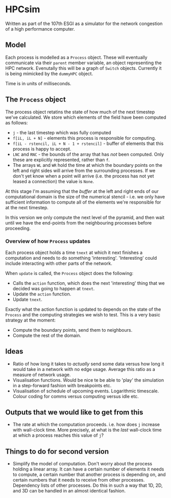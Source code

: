 HPCsim
======

Written as part of the 107th ESGI as a simulator for the network congestion
of a high performance computer.

## Model

Each process is modelled as a `Process` object.
These will eventually communicate via their `parent` member variable, an object representing the HPC network.
Evenutally this will be a graph of `Switch` objects.
Currently it is being mimicked by the `dummyHPC` object.

Time is in units of milliseconds.

## The `Process` object

The process object retatins the state of how much of the next timestep we've calculated.
We store which elements of the field have been computed as follows:
* `j` - the last timestep which was fully computed
* `f[iL, iL + N]` - elements this process is responsible for computing.
* `f[iL - rstencil, iL + N - 1 + rstencil]` - buffer of elements that this process is happy to accept.
* `LNC` and `RNC` - the bounds of the array that has *not* been computed.
  Only these are explicitly represented, rather than `f`.
* The arrays `WL` and `WR` hold the time at which the boundary points on the left and right sides
  will arrive from the surrounding processes. If we don't yet know when a point will arrive
  (i.e. the process has not yet leased a connection) the value is `None`.

At this stage I'm assuming that the *buffer* at the left and right ends of our computational domain
is the size of the numerical stencil - i.e. we only have sufficient information to compute all of the
elements we're responsible for at the next timestep.

In this version we only compute the next level of the pyramid, and then wait until we have the
end-points from the neighbouring processes before proceeding.

### Overview of how `Process` updates

Each process object holds a time `tnext` at which it next finishes a computation and needs to
do something 'interesting'.
'Interesting' could include interacting with other parts of the network.

When `update` is called, the `Process` object does the following:
* Calls the `action` function, which does the next 'interesting' thing that we decided was going
  to happen at `tnext`.
* Update the `action` function.
* Update `tnext`.

Exactly what the action function is updated to depends on the state of the `Process` and the
computing strategies we wish to test.
This is a very basic strategy at the moment:
* Compute the boundary points, send them to neighbours.
* Compute the rest of the domain.

## Ideas

* Ratio of how long it takes to *actually* send some data versus how long it
  would take in a network with no edge usage. Average this ratio as a measure
  of network usage.
* Visualisation functions. Would be nice te be able to 'play' the simulation in a step-forward fashion with breakpoints etc.
* Visualisation of schedule of upcoming events.
  Logarithmic timescale.
  Colour coding for comms versus computing versus idle etc.

## Outputs that we would like to get from this

* The rate at which the computation proceeds.
  i.e. how does `j` increase with wall-clock time.
  More precisely, at what is the *last* wall-clock time at which a process reaches this value of `j`?

## Things to do for second version

* Simplify the model of computation. Don't worry about the process holding a linear array.
  It can have a certain number of elements it needs to compute, a certain number that another
  process is depending on, and certain numbers that it needs to receive from other processes.
  Dependency lists of other processes. Do this in such a way that 1D, 2D, and 3D can be handled
  in an almost identical fashion.
